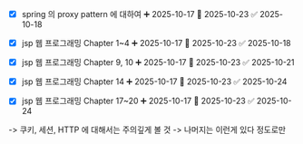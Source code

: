 
- [x] spring 의 proxy pattern 에 대하여 ➕ 2025-10-17 📅 2025-10-23 ✅ 2025-10-18

- [x] jsp 웹 프로그래밍 Chapter 1~4 ➕ 2025-10-17 📅 2025-10-23 ✅ 2025-10-18

- [x] jsp 웹 프로그래밍 Chapter 9, 10 ➕ 2025-10-17 📅 2025-10-23 ✅ 2025-10-21

- [x] jsp 웹 프로그래밍 Chapter 14 ➕ 2025-10-17 📅 2025-10-23 ✅ 2025-10-24

- [x] jsp 웹 프로그래밍 Chapter 17~20 ➕ 2025-10-17 📅 2025-10-23 ✅ 2025-10-24

-> 쿠키, 세션, HTTP 에 대해서는 주의깊게 볼 것
-> 나머지는 이런게 있다 정도로만











